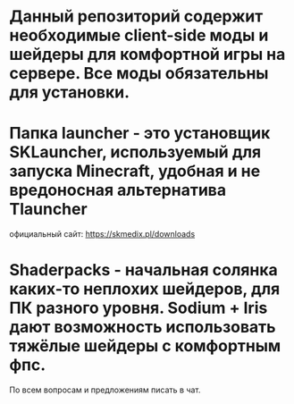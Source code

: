 # Данный репозиторий содержит необходимые client-side моды и шейдеры для комфортной игры на сервере. Все моды обязательны для установки.
# Папка launcher - это установщик SKLauncher, используемый для запуска Minecraft, удобная и не вредоносная альтернатива Tlauncher
официальный сайт: https://skmedix.pl/downloads
# Shaderpacks - начальная солянка каких-то неплохих шейдеров, для ПК разного уровня. Sodium + Iris дают возможность использовать тяжёлые шейдеры с комфортным фпс.


По всем вопросам и предложениям писать в чат.
